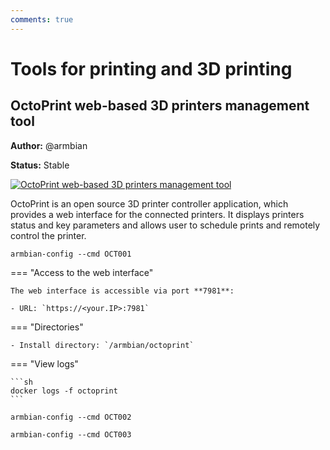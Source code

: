 ```yaml
---
comments: true
---
```


# Tools for printing and 3D printing

## OctoPrint web-based 3D printers management tool

**Author:** @armbian

**Status:** Stable


<!--- section image START from tools/include/images/OCT001.png --->
[![OctoPrint web-based 3D printers management tool](/images/OCT001.png)](#)
<!--- section image STOP from tools/include/images/OCT001.png --->


<!--- header START from tools/include/markdown/OCT001-header.md --->
OctoPrint is an open source 3D printer controller application, which provides a web interface for the connected printers. It displays printers status and key parameters and allows user to schedule prints and remotely control the printer.
<!--- header STOP from tools/include/markdown/OCT001-header.md --->


~~~ custombash title="OctoPrint web-based 3D printers management tool:"
armbian-config --cmd OCT001
~~~


<!--- footer START from tools/include/markdown/OCT001-footer.md --->
=== "Access to the web interface"

    The web interface is accessible via port **7981**:

    - URL: `https://<your.IP>:7981`

=== "Directories"

    - Install directory: `/armbian/octoprint`

=== "View logs"

    ```sh
    docker logs -f octoprint
    ```

<!--- footer STOP from tools/include/markdown/OCT001-footer.md --->


~~~ custombash title="OctoPrint remove:"
armbian-config --cmd OCT002
~~~


~~~ custombash title="OctoPrint purge with data folder:"
armbian-config --cmd OCT003
~~~
